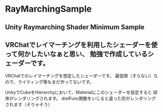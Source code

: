 # RayMarchingSample
Unity Raymarching Shader Minimum Sample
---------------------------------------------------------
VRChatでレイマーチングを利用したシェーダーを使って何かしたいなぁと思い、
勉強で作成しているシェーダーです。
---------------------------------------------------------

VRChatでのレイマーチングを想定したシェーダーです。
最低限（すらない）なので、ライティング等もまだ作ってないです。

UnityでCubeをHierarchyにおいて、Materialにこのシェーダーを設定すると
球体がレンダリングされます。
distFunc関数をいじると違った形がレンダリングされます（そりゃそう）
